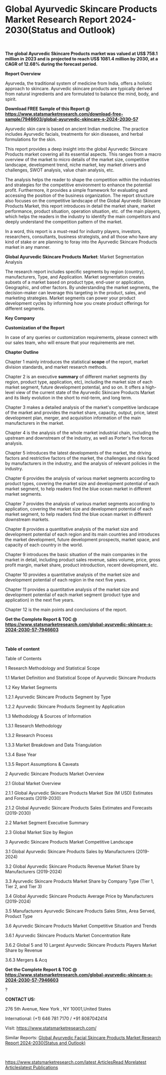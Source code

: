 <h1>Global Ayurvedic Skincare Products Market Research Report 2024-2030(Status and Outlook)</h1><br/><p><strong>The global Ayurvedic Skincare Products market was valued at US$ 758.1 million in 2023 and is projected to reach US$ 1081.4 million by 2030, at a <strong>CAGR</strong> of 12.68% during the forecast period.</strong></p>
 
 
 
 <p><strong>Report Overview</strong></p>
 
 
 
 <p>Ayurveda, the traditional system of medicine from India, offers a holistic approach to skincare. Ayurvedic skincare products are typically derived from natural ingredients and are formulated to balance the mind, body, and spirit.</p>
 
 
 
 <p><strong>Download FREE Sample of this Report @ <a href="https://www.statsmarketresearch.com/download-free-sample/7946603/global-ayurvedic-skincare-s-2024-2030-57">https://www.statsmarketresearch.com/download-free-sample/7946603/global-ayurvedic-skincare-s-2024-2030-57</a></strong></p>
 
 
 
 <p>Ayurvedic skin care is based on ancient Indian medicine. The practice includes Ayurvedic facials, treatments for skin diseases, and herbal formulations for the skin.</p>
 
 
 
 <p>This report provides a deep insight into the global Ayurvedic Skincare Products market covering all its essential aspects. This ranges from a macro overview of the market to micro details of the market size, competitive landscape, development trend, niche market, key market drivers and challenges, SWOT analysis, value chain analysis, etc.</p>
 
 
 
 <p>The analysis helps the reader to shape the competition within the industries and strategies for the competitive environment to enhance the potential profit. Furthermore, it provides a simple framework for evaluating and accessing the position of the business organization. The report structure also focuses on the competitive landscape of the Global Ayurvedic Skincare Products Market, this report introduces in detail the market share, market performance, product situation, operation situation, etc. of the main players, which helps the readers in the industry to identify the main competitors and deeply understand the competition pattern of the market.</p>
 
 
 
 <p>In a word, this report is a must-read for industry players, investors, researchers, consultants, business strategists, and all those who have any kind of stake or are planning to foray into the Ayurvedic Skincare Products market in any manner.</p>
 
 
 
 <p><strong>Global Ayurvedic Skincare Products</strong> <strong>Market</strong>: Market Segmentation Analysis</p>
 
 
 
 <p>The research report includes specific segments by region (country), manufacturers, Type, and Application. Market segmentation creates subsets of a market based on product type, end-user or application, Geographic, and other factors. By understanding the market segments, the decision-maker can leverage this targeting in the product, sales, and marketing strategies. Market segments can power your product development cycles by informing how you create product offerings for different segments.</p>
 
 
 
 <p><strong>Key Company</strong></p>
 
 
 
 <p><strong>Customization of the Report</strong></p>
 
 
 
 <p>In case of any queries or customization requirements, please connect with our sales team, who will ensure that your requirements are met.</p>
 
 
 
 <p><strong>Chapter Outline</strong></p>
 
 
 
 <p>Chapter 1 mainly introduces the statistical <strong>scope</strong> of the report, market division standards, and market research methods.</p>
 
 
 
 <p>Chapter 2 is an executive <strong>summary</strong> of different market segments (by region, product type, application, etc), including the market size of each market segment, future development potential, and so on. It offers a high-level view of the current state of the Ayurvedic Skincare Products Market and its likely evolution in the short to mid-term, and long term.</p>
 
 
 
 <p>Chapter 3 makes a detailed analysis of the market&#39;s competitive landscape of the market and provides the market share, capacity, output, price, latest development plan, merger, and acquisition information of the main manufacturers in the market.</p>
 
 
 
 <p>Chapter 4 is the analysis of the whole market industrial chain, including the upstream and downstream of the industry, as well as Porter&#39;s five forces analysis.</p>
 
 
 
 <p>Chapter 5 introduces the latest developments of the market, the driving factors and restrictive factors of the market, the challenges and risks faced by manufacturers in the industry, and the analysis of relevant policies in the industry.</p>
 
 
 
 <p>Chapter 6 provides the analysis of various market segments according to product types, covering the market size and development potential of each market segment, to help readers find the blue ocean market in different market segments.</p>
 
 
 
 <p>Chapter 7 provides the analysis of various market segments according to application, covering the market size and development potential of each market segment, to help readers find the blue ocean market in different downstream markets.</p>
 
 
 
 <p>Chapter 8 provides a quantitative analysis of the market size and development potential of each region and its main countries and introduces the market development, future development prospects, market space, and capacity of each country in the world.</p>
 
 
 
 <p>Chapter 9 introduces the basic situation of the main companies in the market in detail, including product sales revenue, sales volume, price, gross profit margin, market share, product introduction, recent development, etc.</p>
 
 
 
 <p>Chapter 10 provides a quantitative analysis of the market size and development potential of each region in the next five years.</p>
 
 
 
 <p>Chapter 11 provides a quantitative analysis of the market size and development potential of each market segment (product type and application) in the next five years.</p>
 
 
 
 <p>Chapter 12 is the main points and conclusions of the report.</p>
 
 
 
 <div><b>Get the Complete Report & TOC @ <a href="https://www.statsmarketresearch.com/global-ayurvedic-skincare-s-2024-2030-57-7946603">https://www.statsmarketresearch.com/global-ayurvedic-skincare-s-2024-2030-57-7946603</a></b></div>
 
 
 
 <p><br />
 
 <b>Table of content</b></p>
 
 
 
 <p>Table of Contents<br />
 
 1 Research Methodology and Statistical Scope<br />
 
 1.1 Market Definition and Statistical Scope of Ayurvedic Skincare Products<br />
 
 1.2 Key Market Segments<br />
 
 1.2.1 Ayurvedic Skincare Products Segment by Type<br />
 
 1.2.2 Ayurvedic Skincare Products Segment by Application<br />
 
 1.3 Methodology & Sources of Information<br />
 
 1.3.1 Research Methodology<br />
 
 1.3.2 Research Process<br />
 
 1.3.3 Market Breakdown and Data Triangulation<br />
 
 1.3.4 Base Year<br />
 
 1.3.5 Report Assumptions & Caveats<br />
 
 2 Ayurvedic Skincare Products Market Overview<br />
 
 2.1 Global Market Overview<br />
 
 2.1.1 Global Ayurvedic Skincare Products Market Size (M USD) Estimates and Forecasts (2019-2030)<br />
 
 2.1.2 Global Ayurvedic Skincare Products Sales Estimates and Forecasts (2019-2030)<br />
 
 2.2 Market Segment Executive Summary<br />
 
 2.3 Global Market Size by Region<br />
 
 3 Ayurvedic Skincare Products Market Competitive Landscape<br />
 
 3.1 Global Ayurvedic Skincare Products Sales by Manufacturers (2019-2024)<br />
 
 3.2 Global Ayurvedic Skincare Products Revenue Market Share by Manufacturers (2019-2024)<br />
 
 3.3 Ayurvedic Skincare Products Market Share by Company Type (Tier 1, Tier 2, and Tier 3)<br />
 
 3.4 Global Ayurvedic Skincare Products Average Price by Manufacturers (2019-2024)<br />
 
 3.5 Manufacturers Ayurvedic Skincare Products Sales Sites, Area Served, Product Type<br />
 
 3.6 Ayurvedic Skincare Products Market Competitive Situation and Trends<br />
 
 3.6.1 Ayurvedic Skincare Products Market Concentration Rate<br />
 
 3.6.2 Global 5 and 10 Largest Ayurvedic Skincare Products Players Market Share by Revenue<br />
 
 3.6.3 Mergers & Acq</p>
 
 
 
 <div><b>Get the Complete Report & TOC @ <a href="https://www.statsmarketresearch.com/global-ayurvedic-skincare-s-2024-2030-57-7946603">https://www.statsmarketresearch.com/global-ayurvedic-skincare-s-2024-2030-57-7946603</a></b></div>
 
 
 
 <p>? </p>
 
 
 
 <p><b>CONTACT US:</b><br />
 
 276 5th Avenue, New York , NY 10001,United States<br />
 
 International: (+1) 646 781 7170 / +91 8087042414<br />
 
 Visit: <a href="https://www.statsmarketresearch.com/">https://www.statsmarketresearch.com/</a><br />
 
 Similar Reports: <a href="https://www.statsmarketresearch.com/global-ayurvedic-skincare-s-2024-2030-57-7946603">Global Ayurvedic Facial Skincare Products Market Research Report 2024-2030(Status and Outlook)</a><br />
 
 <br />
 
 <a href="https://gyeongbokgung.com">https://www.statsmarketresearch.com/</a><a href="https://hallyeomaritime.com">latest Articles</a><a href="https://jingwansa.com">Read More</a><a href="https://nguoiviet.jp/">latest Articles</a><a href="https://www.intelmarketresearch.com/">latest Publications</a></p>